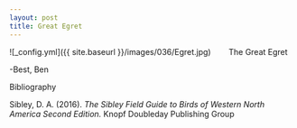 ```yaml
---
layout: post
title: Great Egret
---
```


![_config.yml]({{ site.baseurl }}/images/036/Egret.jpg)
&nbsp;&nbsp;&nbsp;&nbsp;&nbsp;&nbsp; The Great Egret 



-Best,
Ben

Bibliography

Sibley, D. A. (2016). *The Sibley Field Guide to Birds of Western North America Second Edition.* Knopf Doubleday Publishing Group